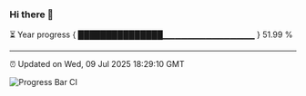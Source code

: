 ### Hi there 👋

⏳ Year progress { ███████████████▁▁▁▁▁▁▁▁▁▁▁▁▁▁▁ } 51.99 %

---

⏰ Updated on Wed, 09 Jul 2025 18:29:10 GMT

![Progress Bar CI](https://github.com/liununu/liununu/workflows/Progress%20Bar%20CI/badge.svg)

